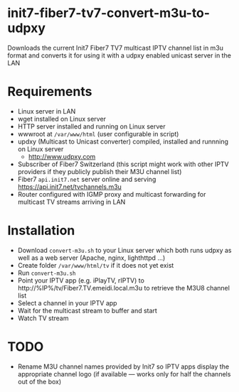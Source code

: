 # init7-fiber7-tv7-convert-m3u-to-udpxy
Downloads the current Init7 Fiber7 TV7 multicast IPTV channel list in m3u format and converts it for using it with a udpxy enabled unicast server in the LAN

# Requirements
* Linux server in LAN
* wget installed on Linux server
* HTTP server installed and running on Linux server
* wwwroot at `/var/www/html` (user configurable in script)
* updxy (Multicast to Unicast converter) compiled, installed and runnning on Linux server
  * http://www.udpxy.com
* Subscriber of Fiber7 Switzerland (this script might work with other IPTV providers if they publicly publish their M3U channel list)
* Fiber7 `api.init7.net` server online and serving https://api.init7.net/tvchannels.m3u
* Router configured with IGMP proxy and multicast forwarding for multicast TV streams arriving in LAN

# Installation
* Download `convert-m3u.sh` to your Linux server which both runs udpxy as well as a web server (Apache, nginx, lighthttpd ...)
* Create folder `/var/www/html/tv` if it does not yet exist
* Run `convert-m3u.sh`
* Point your IPTV app (e.g. iPlayTV, rIPTV) to http://%IP%/tv/Fiber7.TV.emeidi.local.m3u to retrieve the M3U8 channel list
* Select a channel in your IPTV app
* Wait for the multicast stream to buffer and start
* Watch TV stream

# TODO
* Rename M3U channel names provided by Init7 so IPTV apps display the appropriate channel logo (if available — works only for half the channels out of the box)

